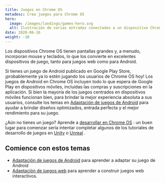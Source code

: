 ```yaml
---
title: Juegos en Chrome OS
metadesc: Crea juegos para Chrome OS
hero:
  image: /images/landings/games-hero.svg
  alt: Ilustración de varias entradas conectadas a un dispositivo Chrome OS.
date: 2020-06-16
weight: -10
---
```


Los dispositivos Chrome OS tienen pantallas grandes y, a menudo, incorporan mouse y teclados, lo que los convierte en excelentes dispositivos de juego, tanto para juegos web como para Android.

Si tienes un juego de Android publicado en Google Play Store, ¡probablemente ya lo estén jugando los usuarios de Chrome OS hoy! Los juegos de Android en Chrome OS incluyen todo lo que espera de Google Play en dispositivos móviles, incluidas las compras y suscripciones en la aplicación. Si bien la mayoría de los juegos centrados en dispositivos móviles funcionan bien, para brindar la mejor experiencia absoluta a sus usuarios, consulte los temas en [Adaptación de juegos de Android](/{{locale.code}}/games/adapting-games-android) para ayudar a brindar diseños optimizados, entrada perfecta y el mejor rendimiento para su juego.

¿Aún no tienes un juego? Aprende a [desarrollar en Chrome OS](/{{locale.code}}/linux) : un buen lugar para comenzar sería intentar completar algunos de los tutoriales de desarrollo de juegos en [Unity](https://developer.android.com/games/develop/build-in-unity) o [Unreal](https://docs.unrealengine.com/en-US/Platforms/Mobile/Android/index.html) .

## Comience con estos temas

- [Adaptación de juegos de Android](/{{locale.code}}/games/adapting-games-android) para aprender a adaptar su juego de Android
- [Adaptación de juegos web](/{{locale.code}}/games/adapting-games-web) para aprender a construir juegos web interactivos.
